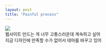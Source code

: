 ```yaml
---
layout: post
title: "Painful process"
---
```


<div class="img">
  <img class="lazyload" src="https://github.com/user-attachments/assets/738ba0dd-9e93-4df3-bf35-c052044e5d0a">
</div>

<div>
  웹사이트 만드는 게 너무 고통스러운데 계속하고 싶어 <br>
  지금 디자인에 만족할 수가 없어서 테마를 바꾸고 있어
</div>
